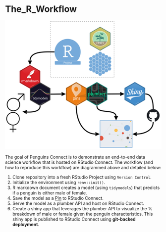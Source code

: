 # The_R_Workflow

![](images/workflow.jpeg)

The goal of Penguins Connect is to demonstrate an end-to-end data science workflow that is hosted on RStudio Connect. The workflow (and how to reproduce this workflow) are diagrammed above and detailed below:

1. Clone repository into a fresh RStudio Project using `Version Control`.
2. Initialize the environment using `renv::init()`.
3. R markdown document creates a model (using `tidymodels`) that predicts if a penguin is either male of female.
4. Save the model as a [Pin](https://pins.rstudio.com/) to RStudio Connect.
5. Serve the model as a plumber API and host on RStudio Connect.
6. Create a shiny app that leverages the plumber API to visualize the % breakdown of male or female given the penguin characteristics. This shiny app is published to RStudio Connect using **git-backed deployment**.

